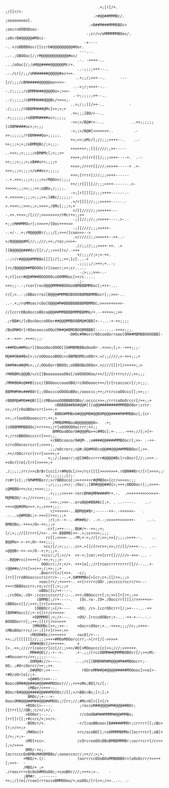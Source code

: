                                                                                                     
                                             .+;[r[/+.             ;/[[r/>-                         
                                           .r#@@##MMMBc/.        ;ooooooooo[.                       
                                         .>B##M###MMMBBOc>     ;oocroOOBOOooc-                      
                                        -;cr/>/oMMMMMMBOoc/. ;oOcrB#@@@@@#MOcc-                     
                                       -+-----..+/oBBBBOocr[[ccrO#@@@@@@@@@#Oor.                    
                                     ---...     ..-.;OBOOoc[/;rM@@@@@@@@@@@@#oc/                    
                                    .-. -++++-..   .../oOoc[/;/oM@@####@@@@@@Mcr+.                  
                                    ..-;;;;>++--..   .-./cr[/;;/oM######@@@@@#oc+>+.                
                                   ..+;;/;>>+--..      ---[//;;;/cBM#####@@@@@oo+>>>-               
                                  ..->;/;>>>+--..        -./;;;;;/cBMMM###@@@@Oo>;>>>-              
                                  .->;;;;;;>+--..         .-/;;;;;/cBMMM###@@@Bc/>>>>;-             
                                 ..>;/;;[[/>+-..           --/;;;;;/rOBBMM###@Mc[>>;>;>             
                                 .+>;;;[BO/>--..            .+;;;;;;;roBBMM####oc>;;;;;             
                                 ->>;>/B@#r>-...            ..>>;;;;;;[cOBM####oc>;>;;;             
                                 ->;;>/B@#[>>>>>>+..         .->>;;;;;;/rOBM###Oo>;;;;;.            
                                 +>;>>;oMc/[;//;;;>+++--.    ..->>;;;>;>;/oBMM@Bc/;>;;;-            
                                 +>>>+>r;;[[[////;;>+-----    ..+>>;;>;;;;/oBM#Mc[;>;;>+            
                                 +>>+;/>[rr[[[/;;;>>++----+.  .-->>;;;>;;;>;oB##or>;;;;>            
                                 +>>>;/rrrr[[///;>>>++-----+ .+->>>;;;>;;;;>/o##oc>;;;;;            
                                 +>>;[rrrr[///;;;>>++-------.+.>>>;;;;>;;;;>>/M@Oo>/;;;;            
                                 ++/;r[[[[[//;;;>+++------..>-+>>>>;;;>>;;;>+;o@Bo;/;;;;.           
                                 ->;[r[[[[[/;;;>+++------.-+.+>>>>>;;;;>;;;>+;[#Bc/;;;;;-           
                                 .+/r[[[[//;;;>>+++-----.->.+>>>;;>>>;;>;>>>+;/OMc[;;;>;+           
                                  +/[[/////;;>>++++----.>+.++>>;/[///;>>>>>>+>/rMcr+>;;>+           
                                  -;[[//;//;;>>>++----.>-.-+;;cM##MMOcr[;>>>>+/[Ooc+++>>>           
                                  -;[[////;;;>>+++--.+/-..+;rM@@@@Br/;;;/[;>>+/[coo>>>-->           
                                  .>//////;;>>>>++-->+..->/B@@@@@#M[//;;///;>+;/roc;>>>+-           
                                   .//;;//;;;>>++-+>. .>[[B@@@@@###O//[[/;/;;>>>[rc/.->++           
                                    +/;;;//;>;>-+>. .-;r/r#@@@@#MMBBo[[[[//[;;++;[c[...-+           
                                    .;;;;;/;>+>;+..-;[rc/B@@@@##MBOOOc[r[coocr;>+;cr.....           
                                     -;>;;;>>>-.-+;r[[ccr#@@#M##BOOOOOcoOOMMOoc[>+/c-....           
                                    .;->+>;;-.-;rcor[rocO@@@MMM#BOOOoOBMBBBMMOoc[;+r+-...           
                                     r/[;>..-;cBBocrroc[B@@@#MMMBOBOOOBBMBBMMBocr[;;>>>-..          
                                     ..-.+;/roMMoocrcOo[O@@@#M#BBBBBBBBBMBMMOc;>>>>>+>>>>-          
                                      //[ccrcOBoOoccoBOco@@@##MMBBBBMMMBBMMo/+.--+++>>;;>>          
                                   .;rBB#c/[cBocOoccoOOor##@@@MMBOOBM@#OBB[+--...-+-+>;;;;          
                                  /BoOM#Or[rOOocooccoOOo[M##@#BMOBOOBMBBB[-.----..-+++>;;;.         
                                -O#Oc#M#orcrOOcooOorrooo[OM##MBMBBOOOOBB[--+--+>+-.+++>;;;-         
                               +##MOo##Mocr[[OoooOocOOOO[[O#MBMBBBoOooOr-.+>>>;[;>--+++;;;-         
                              -M@##OB##Bo[>;>/oOOoocoBOOc>cBBMBOMOcoOOr+.>/;;////;>-+>+;;;+         
                              O##M#o##@Mc>;;/;OOoOorrBBOOc;oOBBOBoOOOo+.>////[[[r[/>+++>;;>         
                             rM#BBMc@@@B/>/c[[BooooooooOOo[/oOOOOOOoo/++/[//[rrrrcr//;+>;;;         
                            /MM#BB#o@##B[ccc/[BOOooccoooOBO/rcOOOoooc++>/[r[rcoccocr[/;>;;;.        
                           -BBMM#M#o###BOr[;;OOocccoOOOOoBBo;/oooccc;++;/rcrccoOOccc[[;>>;;-        
                           rBBBM@#MO##@B[[[/cMBooooOOBBBBOOBo/;occcc+>>;/rrrcoOoOrccr[/++;;+        
                          >BBBBB##BO#@@#[[[o@@########MMMBBOOor;crcr->>;/r[rOoOBOorcrr[>+>;+        
                          BBBO#MMBoO#@@@MB#@@BOM@@@####M#MMBBoc[;[cr->+;;r[ooOOOoooccrr;++;>        
                         /MMBOMMBooB@@@@@@@O>.  .+;[cOBBMMMBBOOc/+rr++>;/r[oOOOOOOocrrr;++;;        
                         BMMOooBOorO#@@@Mo>+c#MOc[;+-....-++>;//[;>[+-+;/rroBBOOocccrr[>>>;;.       
                        +/BBOcooco/O#@M-.;o####@@####MMBOocr[;>>- .-++->/rcOOococrccr[;>>>>;.       
                       .;;/oOcrorc;c@#;O@#MOOco@@##@@@##MMBBOoc[;>+. .++/rOOcrrcr[rrr[>>>+>;+       
                       >;;/;[ooor/;c@[O#Bccrrrr#@@@@#Bc[rcOocr[//;;>>+.-+cOcr[ro[/[rr[>>>+>;+       
                      ./;;;;;/rr/>>cBrBr[ccc[/r#MoOc[/>>/rcr[[[[>>>>>>>+.rOBM##Brr/[r[>>>>;;>       
                      >/;;;;;;;[/;-rc#r[c[;;rOM#MMBor/;>/rBBOoco[;>>+++++r#@MBOo>[cr/>>>>>;;;       
                      -;/;;;;;>>/;-/Oo/;;[BM#@@@##O[>;+++;OBOOocr[;;>>++-c@MBBBr+>/cc;+>>>;;;.      
                       .+;;;;>>>++-rorcBM#@MM####Mr+.-.  .+>+++++>>>>>>+-M@MBOO/->;//rr>>+;;;.      
                        >+>;;>>>-..oroB@@#BB#Bc[;+. . ..-----.    ..-++>>@@#OMo>>+.>;;c+>+;;;-      
                        r/++>>>+-..BBM@@#Br;------++-.-+>>>>>-   . .-...c@#MOBc;>->+>[[++>;;;+      
                       ;r[;>--+--.-#M##O/- .-+.-;>>>>++>>>>++-     ..-. BMBOBo;-++>>/O>-+>;;;>      
                      -cr[;>++---..B@#/+--+>;;+;[/;>;;//[[rrrr[/>+-..++.BBBMB[++-.>;cc++>>;;;;      
                      rc[[;>>>>-...rM;+->;//[/;>>;>>[/;;;;>>++--.    .. B@@Mo+->-++;O>-+>+;;;;      
                     >cc/[/;>;;;-..c>+.>[[/[r>r>+;>>;///[[/>+++--.. .-->@@@Br-+>->>/O--+;+;;;>.     
                    +ccc/;/[;>//+  >+-+;[cor;+>[crr[[/////>-+>>-... --.B@@#rcc[+>++[/-+>;+;;;>-     
                    OOOcr/;/r;+/+. +++[o[;;/r[rcocrrrrrrrrr[[//--...+-r@@##o//rc[>>c++;/;+>;;;+     
                   .Boorrr[>/[+>+.  -c/;[rr[[rroBOooccccrccrr/>-.-..+.O#MMMBo[>[cr;c+;[[/>>;;;>     
                   >ooc[rr/;+>>++-. >>[rrrrrcOOr.;occcccrccrr/+>---+++rOBBOoccr>;ro;>/r[[;>;;;>     
                  -oBBo[[c/++----.  .;rcOOo;.cO+-;ccoccccccrr/-;-..>++;OBOoccrr[;>;>>[[r[r+;;>>     
                  cBMMB[;/r+-----.   [Oc.ro-.[O+./Ooccrr[[[[//>>>++>>-cBBOocc[[/;>++;[rr[c+>>>>.    
                 [OBBOcr;>[/+----   +OO; /c>.[ccrOOcrrr[/;>+---...-++[BOM#Oocc[/;+->[[rr/c+>>>>-    
                +OBMMMO[;>;/+---.   >OO/.[rccoOOBor;+-...-++-+---.-.-BOOBOorrr[;;++;[[[r[r>>>>>+    
                [MMOMBc[>+;;++--    >OocrcOOor;+..-++>>;;;//>;;>+++-cMBoBOorrrc/;>-;[[rr[r>>>;>>    
               rMOOM#Bc/>++>+++     >ocO[/+---+>;;/[[[[[[[//;;;;>+++#MOoMOOorccrr;->[rr[/[->>>>+    
              .BM##@Bc[/>+++++.     +[>..+>;////r[cooccr[cc[//;;>+>/#O[>MOooccc[c[>>;///;>+++++.    
              .MM##@O[/;-+--+.     .+-.;;/[rccOBMM##@MMMBOBOcr[/;>+cMc->#Oocoorrc/>+;;;;;----.      
              .OOM@#c//>----.      ...;rc[[BMBM#M#M@@@#M##MBOocrr;-OO;.;#OrcOorcr/>+;;>+.           
              .O#@MOr;>+----          rOOroMM##@#@@@@#####MOOooc[>>o[>-r#O/oOr[o[/;+.               
              >@##Or/>++---           BooccBM##@@##@#@@###MOOocr//;;+>+oMo;BO[/c/[;-                
              cMBor/>+++--.           BOocrB#@@@@####@@###MOOOc//[[;>/>BBc>Bc;[r;[;+                
              BMOc/;+---+-           -OoocOM#@@@##M##@@@##MOOc;/[rr;//;#Mc>O[>[[>[/+                
             +BOOc[>----.            ;roccoM##@@@@#M#@@@##BOr;[[rrr[[//@B;;c/>/;>/;-                
             >OOOor;-.-.             r/cOoOB#M##MMMM#@@#MMBo;[rr[[r[[;r#c>/c/>;>>/>.                
             -BOOcr/+.              -r/[cooBBoooc[B#####MMOr;crrrrr[[;cBc>[r;>/>>;>                 
             ;M#Ooc[+               >rc/ocoBO[[;roOMMMMBMMo[[ocrrrcr[;oB[+[/>;;+;>-                 
             cMO[+cc>.              /cOrcrooOOcBBoBMBBMMMBr;cocrrcrr[/cr>>[;>/>+>+                  
             BMO/-+c;.              [ocrccccOoBMBoM#OBMBBo/;ooooccocr/;>+//;>;+.                    
            +MBO/+.[/.              [oorrrccOOoBOoMMBBBBOr>[oOoOcrr/+>>++[;>>+-  -                  
            /MBO/+ ;+              ./roocrrrcOcOoO#MOoOOc;+cooBOr///;>++>;>-.    -                  
            ;BM#r. .-------+>;;/[ro[/rcoo[rrroccoBMMOOoo/+;ooOOc/[r[>+;/>>...-. .-                  
                

